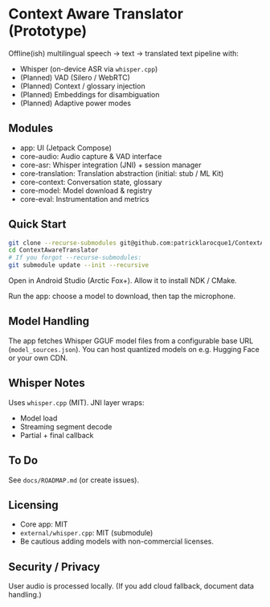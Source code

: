 # Context Aware Translator (Prototype)

Offline(ish) multilingual speech → text → translated text pipeline with:
- Whisper (on-device ASR via `whisper.cpp`)
- (Planned) VAD (Silero / WebRTC)
- (Planned) Context / glossary injection
- (Planned) Embeddings for disambiguation
- (Planned) Adaptive power modes

## Modules
- app: UI (Jetpack Compose)
- core-audio: Audio capture & VAD interface
- core-asr: Whisper integration (JNI) + session manager
- core-translation: Translation abstraction (initial: stub / ML Kit)
- core-context: Conversation state, glossary
- core-model: Model download & registry
- core-eval: Instrumentation and metrics

## Quick Start

```bash
git clone --recurse-submodules git@github.com:patricklarocque1/ContextAwareTranslator.git
cd ContextAwareTranslator
# If you forgot --recurse-submodules:
git submodule update --init --recursive
```

Open in Android Studio (Arctic Fox+). Allow it to install NDK / CMake.

Run the app: choose a model to download, then tap the microphone.

## Model Handling
The app fetches Whisper GGUF model files from a configurable base URL (`model_sources.json`). You can host quantized models on e.g. Hugging Face or your own CDN.

## Whisper Notes
Uses `whisper.cpp` (MIT). JNI layer wraps:
- Model load
- Streaming segment decode
- Partial + final callback

## To Do
See `docs/ROADMAP.md` (or create issues).

## Licensing
- Core app: MIT
- `external/whisper.cpp`: MIT (submodule)
- Be cautious adding models with non-commercial licenses.

## Security / Privacy
User audio is processed locally. (If you add cloud fallback, document data handling.)
